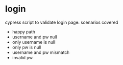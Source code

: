 # login
cypress script to validate login page. 
scenarios covered
- happy path
- username and pw null
- only username is null
- only pw is null
- username and pw mismatch
- invalid pw
